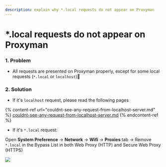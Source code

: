 ```yaml
---
description: explain why *.local requests do not appear on Proxyman
---
```


# \*.local requests do not appear on Proxyman

### 1. Problem

* All requests are presented on Proxyman properly, except for some local requests (`*.local` or `localhost`)

### 2. Solution

* If it's `localhost` request, please read the following pages

{% content-ref url="couldnt-see-any-request-from-localhost-server.md" %}
[couldnt-see-any-request-from-localhost-server.md](couldnt-see-any-request-from-localhost-server.md)
{% endcontent-ref %}

* If it's `*.local` request:

Open **System Preference** -> **Network** -> **Wifi** -> **Proxies** tab -> Remove `*.local` in the Bypass List in both Web Proxy (HTTP) and Secure Web Proxy (HTTPS)

![](../.gitbook/assets/Screen\_Shot\_2020-04-26\_at\_09\_40\_48.png)

